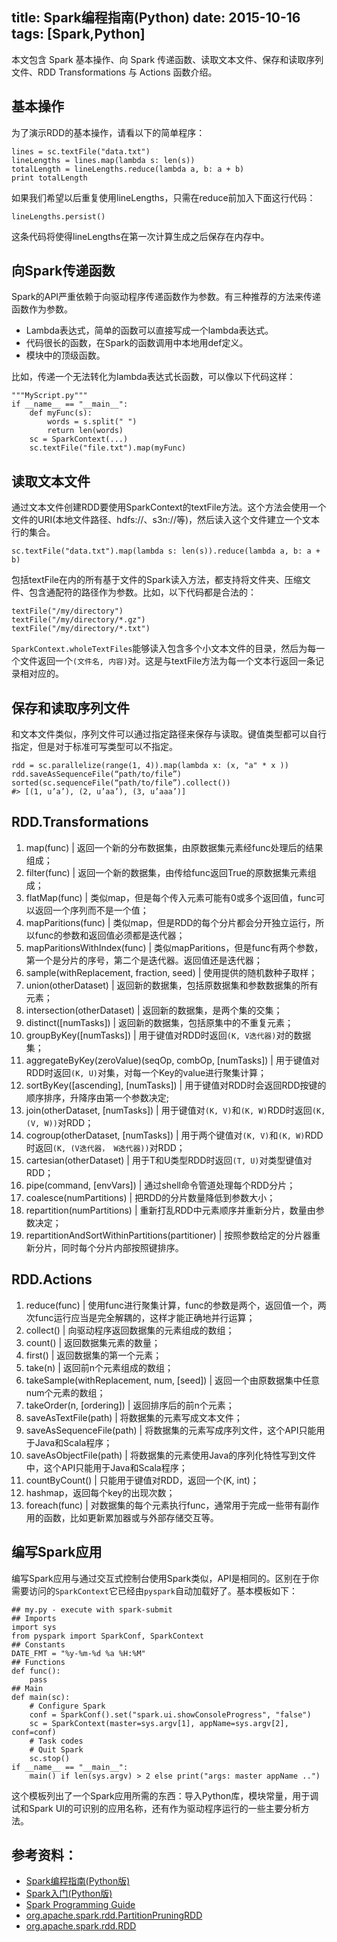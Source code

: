title: Spark编程指南(Python)
date: 2015-10-16
tags: [Spark,Python]
---
本文包含 Spark 基本操作、向 Spark 传递函数、读取文本文件、保存和读取序列文件、RDD Transformations 与 Actions 函数介绍。

<!--more-->
## 基本操作
为了演示RDD的基本操作，请看以下的简单程序：

    lines = sc.textFile("data.txt")
    lineLengths = lines.map(lambda s: len(s))
    totalLength = lineLengths.reduce(lambda a, b: a + b)
    print totalLength

如果我们希望以后重复使用lineLengths，只需在reduce前加入下面这行代码：

    lineLengths.persist()

这条代码将使得lineLengths在第一次计算生成之后保存在内存中。

## 向Spark传递函数
Spark的API严重依赖于向驱动程序传递函数作为参数。有三种推荐的方法来传递函数作为参数。

- Lambda表达式，简单的函数可以直接写成一个lambda表达式。
- 代码很长的函数，在Spark的函数调用中本地用def定义。
- 模块中的顶级函数。

比如，传递一个无法转化为lambda表达式长函数，可以像以下代码这样：

    """MyScript.py"""
    if __name__ == "__main__":
        def myFunc(s):
            words = s.split(" ")
            return len(words)
        sc = SparkContext(...)
        sc.textFile("file.txt").map(myFunc)

## 读取文本文件
通过文本文件创建RDD要使用SparkContext的textFile方法。这个方法会使用一个文件的URI(本地文件路径、hdfs://、s3n://等)，然后读入这个文件建立一个文本行的集合。

    sc.textFile("data.txt").map(lambda s: len(s)).reduce(lambda a, b: a + b)

包括textFile在内的所有基于文件的Spark读入方法，都支持将文件夹、压缩文件、包含通配符的路径作为参数。比如，以下代码都是合法的：

    textFile("/my/directory")
    textFile("/my/directory/*.gz")
    textFile("/my/directory/*.txt")

`SparkContext.wholeTextFiles`能够读入包含多个小文本文件的目录，然后为每一个文件返回一个`(文件名, 内容)`对。这是与textFile方法为每一个文本行返回一条记录相对应的。

## 保存和读取序列文件
和文本文件类似，序列文件可以通过指定路径来保存与读取。键值类型都可以自行指定，但是对于标准可写类型可以不指定。

    rdd = sc.parallelize(range(1, 4)).map(lambda x: (x, "a" * x ))
    rdd.saveAsSequenceFile(“path/to/file”)
    sorted(sc.sequenceFile(“path/to/file”).collect())
    #> [(1, u’a’), (2, u’aa’), (3, u’aaa’)]

## RDD.Transformations
1. map(func) | 返回一个新的分布数据集，由原数据集元素经func处理后的结果组成；
2. filter(func) | 返回一个新的数据集，由传给func返回True的原数据集元素组成；
3. flatMap(func) | 类似map，但是每个传入元素可能有0或多个返回值，func可以返回一个序列而不是一个值；
4. mapParitions(func) | 类似map，但是RDD的每个分片都会分开独立运行，所以func的参数和返回值必须都是迭代器；
5. mapParitionsWithIndex(func) | 类似mapParitions，但是func有两个参数，第一个是分片的序号，第二个是迭代器。返回值还是迭代器；
6. sample(withReplacement, fraction, seed) | 使用提供的随机数种子取样；
7. union(otherDataset) | 返回新的数据集，包括原数据集和参数数据集的所有元素；
8. intersection(otherDataset) | 返回新的数据集，是两个集的交集；
9. distinct([numTasks]) | 返回新的数据集，包括原集中的不重复元素；
10. groupByKey([numTasks]) | 用于键值对RDD时返回`(K, V迭代器)`对的数据集；
11. aggregateByKey(zeroValue)(seqOp, combOp, [numTasks]) | 用于键值对RDD时返回`(K, U)`对集，对每一个Key的value进行聚集计算；
12. sortByKey([ascending], [numTasks]) | 用于键值对RDD时会返回RDD按键的顺序排序，升降序由第一个参数决定;
13. join(otherDataset, [numTasks]) | 用于键值对`(K, V)`和`(K, W)`RDD时返回`(K, (V, W))`对RDD；
14. cogroup(otherDataset, [numTasks]) | 用于两个键值对`(K, V)`和`(K, W)`RDD时返回`(K, (V迭代器， W迭代器))`对RDD；
15. cartesian(otherDataset) | 用于T和U类型RDD时返回`(T, U)`对类型键值对RDD；
16. pipe(command, [envVars]) | 通过shell命令管道处理每个RDD分片；
17. coalesce(numPartitions) | 把RDD的分片数量降低到参数大小；
18. repartition(numPartitions) | 重新打乱RDD中元素顺序并重新分片，数量由参数决定；
19. repartitionAndSortWithinPartitions(partitioner) | 按照参数给定的分片器重新分片，同时每个分片内部按照键排序。

## RDD.Actions
1. reduce(func) | 使用func进行聚集计算，func的参数是两个，返回值一个，两次func运行应当是完全解耦的，这样才能正确地并行运算；
2. collect() | 向驱动程序返回数据集的元素组成的数组；
3. count() | 返回数据集元素的数量；
4. first() | 返回数据集的第一个元素；
5. take(n) | 返回前n个元素组成的数组；
6. takeSample(withReplacement, num, [seed]) | 返回一个由原数据集中任意num个元素的数组；
7. takeOrder(n, [ordering]) | 返回排序后的前n个元素；
8. saveAsTextFile(path) | 将数据集的元素写成文本文件；
9. saveAsSequenceFile(path) | 将数据集的元素写成序列文件，这个API只能用于Java和Scala程序；
10. saveAsObjectFile(path) | 将数据集的元素使用Java的序列化特性写到文件中，这个API只能用于Java和Scala程序；
11. countByCount() | 只能用于键值对RDD，返回一个(K, int)；
12. hashmap，返回每个key的出现次数；
13. foreach(func) | 对数据集的每个元素执行func，通常用于完成一些带有副作用的函数，比如更新累加器或与外部存储交互等。

## 编写Spark应用
编写Spark应用与通过交互式控制台使用Spark类似，API是相同的。区别在于你需要访问的`SparkContext`它已经由`pyspark`自动加载好了。基本模板如下：

    ## my.py - execute with spark-submit
    ## Imports
    import sys
    from pyspark import SparkConf, SparkContext
    ## Constants
    DATE_FMT = "%y-%m-%d %a %H:%M"
    ## Functions
    def func():
        pass
    ## Main
    def main(sc):
        # Configure Spark
        conf = SparkConf().set("spark.ui.showConsoleProgress", "false")
        sc = SparkContext(master=sys.argv[1], appName=sys.argv[2], conf=conf)
        # Task codes
        # Quit Spark
        sc.stop()
    if __name__ == "__main__":
        main() if len(sys.argv) > 2 else print("args: master appName ..")

这个模板列出了一个Spark应用所需的东西：导入Python库，模块常量，用于调试和Spark UI的可识别的应用名称，还有作为驱动程序运行的一些主要分析方法。

## 参考资料：
- [Spark编程指南(Python版)](http://dataunion.org/14358.html)
- [Spark入门(Python版)](http://blog.jobbole.com/86232/)
- [Spark Programming Guide](http://spark.apache.org/docs/latest/programming-guide.html)
- [org.apache.spark.rdd.PartitionPruningRDD](https://spark.apache.org/docs/latest/api/scala/index.html#org.apache.spark.rdd.PartitionPruningRDD)
- [org.apache.spark.rdd.RDD](https://spark.apache.org/docs/latest/api/scala/index.html#org.apache.spark.rdd.RDD)
